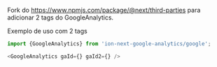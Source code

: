 Fork do <link>https://www.npmjs.com/package/@next/third-parties</link> para adicionar 2 tags do GoogleAnalytics.

Exemplo de uso com 2 tags
~~~js
import {GoogleAnalytics} from 'ion-next-google-analytics/google';

<GoogleAnalytics gaId={} gaId2={} />

~~~